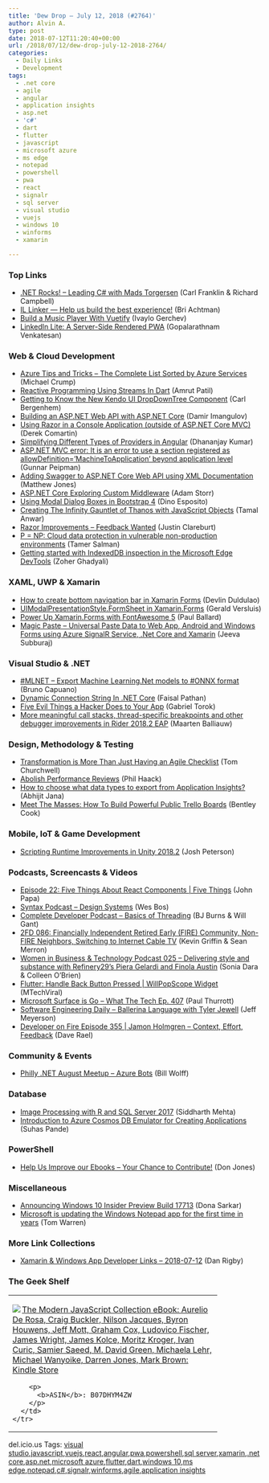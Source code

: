 ```yaml
---
title: 'Dew Drop – July 12, 2018 (#2764)'
author: Alvin A.
type: post
date: 2018-07-12T11:20:40+00:00
url: /2018/07/12/dew-drop-july-12-2018-2764/
categories:
  - Daily Links
  - Development
tags:
  - .net core
  - agile
  - angular
  - application insights
  - asp.net
  - 'c#'
  - dart
  - flutter
  - javascript
  - microsoft azure
  - ms edge
  - notepad
  - powershell
  - pwa
  - react
  - signalr
  - sql server
  - visual studio
  - vuejs
  - windows 10
  - winforms
  - xamarin

---
```

### <a name="top"></a>Top Links

  * <a href="http://www.dotnetrocks.com/default.aspx?ShowNum=1562" target="_blank">.NET Rocks! &#8211; Leading C# with Mads Torgersen</a> (Carl Franklin & Richard Campbell)
  * <a href="https://blogs.msdn.microsoft.com/dotnet/2018/07/11/il-linker-help-us-build-the-best-experience/" target="_blank">IL Linker — Help us build the best experience!</a> (Bri Achtman)
  * <a href="https://code.tutsplus.com/tutorials/building-a-full-featured-music-player-with-vuetify--cms-31228" target="_blank">Build a Music Player With Vuetify</a> (Ivaylo Gerchev)
  * <a href="https://engineering.linkedin.com/blog/2018/07/linkedin-lite--a-server-side-rendered-pwa" target="_blank">LinkedIn Lite: A Server-Side Rendered PWA</a> (Gopalarathnam Venkatesan)



### <a name="web"></a>Web & Cloud Development

  * <a href="https://www.michaelcrump.net/azure-tips-and-tricks-sorted-list/" target="_blank">Azure Tips and Tricks &#8211; The Complete List Sorted by Azure Services</a> (Michael Crump)
  * <a href="https://codeburst.io/reactive-programming-using-streams-in-dart-6e17e6faf6b9?source=rss----61061eb0c96b---4" target="_blank">Reactive Programming Using Streams In Dart</a> (Amrut Patil)
  * <a href="https://www.telerik.com/blogs/getting-to-know-the-new-kendo-ui-dropdowntree-component" target="_blank">Getting to Know the New Kendo UI DropDownTree Component</a> (Carl Bergenhem)
  * <a href="https://www.toptal.com/asp-dot-net/asp-net-web-api-tutorial" target="_blank">Building an ASP.NET Web API with ASP.NET Core</a> (Damir Imangulov)
  * <a href="https://codeopinion.com/using-razor-in-a-console-application/" target="_blank">Using Razor in a Console Application (outside of ASP.NET Core MVC)</a> (Derek Comartin)
  * <a href="https://debugmode.net/2018/07/11/simplifying-different-types-of-providers-in-angular/" target="_blank">Simplifying Different Types of Providers in Angular</a> (Dhananjay Kumar)
  * <a href="https://gunnarpeipman.com/aspnet/aspnet-mvc-allowdefinition-machinetoapplication/" target="_blank">ASP.NET MVC error: It is an error to use a section registered as allowDefinition=’MachineToApplication’ beyond application level</a> (Gunnar Peipman)
  * <a href="http://feedproxy.google.com/~r/ExceptionNotFound/~3/dxmwyxw_-Ao/" target="_blank">Adding Swagger to ASP.NET Core Web API using XML Documentation</a> (Matthew Jones)
  * <a href="https://adamstorr.azurewebsites.net/blog/aspnetcore-exploring-custom-middleware" target="_blank">ASP.NET Core Exploring Custom Middleware</a> (Adam Storr)
  * <a href="https://www.red-gate.com/simple-talk/dotnet/net-development/using-modal-dialog-boxes-in-bootstrap-4/" target="_blank">Using Modal Dialog Boxes in Bootstrap 4</a> (Dino Esposito)
  * <a href="https://medium.com/front-end-hacking/creating-the-infinity-gauntlet-of-thanos-with-javascript-objects-e674788c71fe" target="_blank">Creating The Infinity Gauntlet of Thanos with JavaScript Objects</a> (Tamal Anwar)
  * <a href="https://blogs.msdn.microsoft.com/webdev/2018/07/11/razor-improvements-feedback-wanted/" target="_blank">Razor Improvements – Feedback Wanted</a> (Justin Clareburt)
  * <a href="https://cloudblogs.microsoft.com/microsoftsecure/2018/07/11/p-np-cloud-data-protection-in-vulnerable-non-production-environments/" target="_blank">P = NP: Cloud data protection in vulnerable non-production environments</a> (Tamer Salman)
  * <a href="http://blogs.windows.com/msedgedev/2018/07/11/indexeddb-inspection-in-the-microsoft-edge-devtools/?WT.mc_id=DX_MVP4025064" target="_blank">Getting started with IndexedDB inspection in the Microsoft Edge DevTools</a> (Zoher Ghadyali)



### <a name="silverlight"></a>XAML, UWP & Xamarin

  * <a href="https://devlinduldulao.pro/how-to-create-bottom-navigation-bar-in-xamarin-forms/" target="_blank">How to create bottom navigation bar in Xamarin Forms</a> (Devlin Duldulao)
  * <a href="https://blog.verslu.is/xamarin/xamarin-forms-xamarin/uimodalpresentationstyle-formsheet/" target="_blank">UIModalPresentationStyle.FormSheet in Xamarin.Forms</a> (Gerald Versluis)
  * <a href="https://www.telerik.com/blogs/power-up-xamarin-forms-with-fontawesome-5" target="_blank">Power Up Xamarin.Forms with FontAwesome 5</a> (Paul Ballard)
  * <a href="http://feedproxy.google.com/~r/jeevasubburaj/~3/3kHu9Ysxgzk/magic-paste-universal-paste-data-to-web.html" target="_blank">Magic Paste &#8211; Universal Paste Data to Web App, Android and Windows Forms using Azure SignalR Service, .Net Core and Xamarin</a> (Jeeva Subburaj)



### <a name="dotnet"></a>Visual Studio & .NET

  * <a href="http://feedproxy.google.com/~r/elbruno/~3/h3prA54Dg-Y/" target="_blank">#MLNET – Export Machine Learning.Net models to #ONNX format</a> (Bruno Capuano)
  * <a href="https://dzone.com/articles/dynamic-connection-string-in-net-core?utm_medium=feed&utm_source=feedpress.me&utm_campaign=Feed%3A+dzone%2Fintegration" target="_blank">Dynamic Connection String In .NET Core</a> (Faisal Pathan)
  * <a href="https://www.preemptive.com/blog/article/1041-five-evil-things-a-hacker-does-to-your-app/106-risk-management" target="_blank">Five Evil Things a Hacker Does to Your App</a> (Gabriel Torok)
  * <a href="https://blog.jetbrains.com/dotnet/2018/07/11/meaningful-call-stacks-thread-specific-breakpoints-debugger-improvements-rider-2018-2-eap/" target="_blank">More meaningful call stacks, thread-specific breakpoints and other debugger improvements in Rider 2018.2 EAP</a> (Maarten Balliauw)



### <a name="design"></a>Design, Methodology & Testing

  * <a href="http://feedproxy.google.com/~r/LeadingAgile/~3/afnG24zW9uY/" target="_blank">Transformation is More Than Just Having an Agile Checklist</a> (Tom Churchwell)
  * <a href="http://feeds.haacked.com/~r/haacked/~3/X3fpHWp6ekM/" target="_blank">Abolish Performance Reviews</a> (Phil Haack)
  * <a href="https://dailydotnettips.com/how-to-choose-what-data-types-to-export-from-application-insights/" target="_blank">How to choose what data types to export from Application Insights?</a> (Abhijit Jana)
  * <a href="https://blog.trello.com/powerful-public-trello-boards" target="_blank">Meet The Masses: How To Build Powerful Public Trello Boards</a> (Bentley Cook)



### <a name="mobile"></a>Mobile, IoT & Game Development

  * <a href="https://blogs.unity3d.com/2018/07/11/scripting-runtime-improvements-in-unity-2018-2/" target="_blank">Scripting Runtime Improvements in Unity 2018.2</a> (Josh Peterson)



### <a name="podcasts"></a>Podcasts, Screencasts & Videos

  * <a href="https://channel9.msdn.com/Shows/5-Things/Episode-22-Five-Things-About-React-Components?WT.mc_id=DX_MVP4025064" target="_blank">Episode 22: Five Things About React Components | Five Things</a> (John Papa)
  * <a href="https://traffic.libsyn.com/secure/syntax/Syntax056.mp3" target="_blank">Syntax Podcast &#8211; Design Systems</a> (Wes Bos)
  * <a href="https://completedeveloperpodcast.com/episode-152/?utm_source=rss&utm_medium=rss&utm_campaign=episode-152" target="_blank">Complete Developer Podcast &#8211; Basics of Threading</a> (BJ Burns & Will Gant)
  * <a href="https://2frugaldudes.com/2fd-086-financially-independent-retired-early-fire-community-non-fire-neighbors-switching-to-internet-cable-tv/" target="_blank">2FD 086: Financially Independent Retired Early (FIRE) Community, Non-FIRE Neighbors, Switching to Internet Cable TV</a> (Kevin Griffin & Sean Merron)
  * <a href="http://womeninbizandtech.mpsn.libsynpro.com/025-delivering-style-and-substance-with-refinery29s-piera-gelardi-and-finola-austin" target="_blank">Women in Business & Technology Podcast 025 &#8211; Delivering style and substance with Refinery29’s Piera Gelardi and Finola Austin</a> (Sonia Dara & Colleen O&#8217;Brien)
  * <a href="http://www.youtube.com/watch?v=fYBCzgBRkb4" target="_blank">Flutter: Handle Back Button Pressed | WillPopScope Widget</a> (MTechViral)
  * <a href="https://www.thurrott.com/podcasts/what-the-tech/162870/microsoft-surface-go-tech-ep-407" target="_blank">Microsoft Surface is Go – What The Tech Ep. 407</a> (Paul Thurrott)
  * <a href="https://softwareengineeringdaily.com/2018/07/12/ballerina-language-with-tyler-jewell/" target="_blank">Software Engineering Daily &#8211; Ballerina Language with Tyler Jewell</a> (Jeff Meyerson)
  * <a href="http://developeronfire.com/podcast/episode-355-jamon-holmgren-context-effort-feedback" target="_blank">Developer on Fire Episode 355 | Jamon Holmgren &#8211; Context, Effort, Feedback</a> (Dave Rael)



### <a name="events"></a>Community & Events

  * <a href="https://www.meetup.com/Philly-NET/events/252672899/" target="_blank">Philly .NET August Meetup &#8211; Azure Bots</a> (Bill Wolff)



### <a name="sql"></a>Database

  * <a href="http://feedproxy.google.com/~r/MSSQLTips-LatestSqlServerTips/~3/U-Xgx2S7spE/tip.asp" target="_blank">Image Processing with R and SQL Server 2017</a> (Siddharth Mehta)
  * <a href="https://www.red-gate.com/simple-talk/cloud/cloud-data/introduction-to-azure-cosmos-db-emulator-for-creating-applications/" target="_blank">Introduction to Azure Cosmos DB Emulator for Creating Applications</a> (Suhas Pande)



### <a name="ps"></a>PowerShell

  * <a href="https://powershell.org/2018/07/11/help-us-improve-our-ebooks-your-chance-to-contribute/" target="_blank">Help Us Improve our Ebooks &#8211; Your Chance to Contribute!</a> (Don Jones)



### <a name="misc"></a>Miscellaneous

  * <a href="http://blogs.windows.com/windowsexperience/2018/07/11/announcing-windows-10-insider-preview-build-17713/?WT.mc_id=DX_MVP4025064" target="_blank">Announcing Windows 10 Insider Preview Build 17713</a> (Dona Sarkar)
  * <a href="https://www.theverge.com/2018/7/12/17563704/microsoft-windows-notepad-app-update" target="_blank">Microsoft is updating the Windows Notepad app for the first time in years</a> (Tom Warren)



### <a name="links"></a>More Link Collections

  * <a href="https://links.danrigby.com/2018/07/app-developer-links-2018-07-12/" target="_blank">Xamarin & Windows App Developer Links &#8211; 2018-07-12</a> (Dan Rigby)



### <a name="shelf"></a>The Geek Shelf

<div class="wlWriterEditableSmartContent" id="scid:7dc1bd33-94bd-46fd-a20b-0131235bcd47:1f74e585-f472-4f67-9b2e-dbdc90baac5a" style="margin: 0px; padding: 0px; float: none; display: inline;">
  <table cellspacing="0" cellpadding="2" width="400" border="0" unselectable="on">
    <tr>
      <td valign="top" width="400">
        <p>
          <a title="The Modern JavaScript Collection eBook: Aurelio De Rosa, Craig Buckler, Nilson Jacques, Byron Houwens, Jeff Mott, Graham Cox, Ludovico Fischer, James Wright, James Kolce, Moritz Kroger, Ivan Curic, Samier Saeed, M. David Green, Michaela Lehr, Michael Wanyoike, Darren Jones, Mark Brown: Kindle Store" href="https://www.amazon.com/exec/obidos/ASIN/B07DHYM4ZW/amavin-20"><img data-recalc-dims="1" decoding="async" src="https://i0.wp.com/images-na.ssl-images-amazon.com/images/I/51vjAZYCZ1L._AC_US218_.jpg?w=660&#038;ssl=1" border="0" align="left" style="float:left" />The Modern JavaScript Collection eBook: Aurelio De Rosa, Craig Buckler, Nilson Jacques, Byron Houwens, Jeff Mott, Graham Cox, Ludovico Fischer, James Wright, James Kolce, Moritz Kroger, Ivan Curic, Samier Saeed, M. David Green, Michaela Lehr, Michael Wanyoike, Darren Jones, Mark Brown: Kindle Store</a>
        </p>
        
        <p>
          <b>ASIN</b>: B07DHYM4ZW
        </p>
      </td>
    </tr>
  </table>
</div>



<div class="wlWriterEditableSmartContent" id="scid:77ECF5F8-D252-44F5-B4EB-D463C5396A79:865fddd9-5d90-4c05-937a-90bf64743dfa" style="margin: 0px; padding: 0px; float: none; display: inline;">
  del.icio.us Tags: <a href="http://del.icio.us/popular/visual+studio" rel="tag">visual studio</a>,<a href="http://del.icio.us/popular/javascript" rel="tag">javascript</a>,<a href="http://del.icio.us/popular/vuejs" rel="tag">vuejs</a>,<a href="http://del.icio.us/popular/react" rel="tag">react</a>,<a href="http://del.icio.us/popular/angular" rel="tag">angular</a>,<a href="http://del.icio.us/popular/pwa" rel="tag">pwa</a>,<a href="http://del.icio.us/popular/powershell" rel="tag">powershell</a>,<a href="http://del.icio.us/popular/sql+server" rel="tag">sql server</a>,<a href="http://del.icio.us/popular/xamarin" rel="tag">xamarin</a>,<a href="http://del.icio.us/popular/.net+core" rel="tag">.net core</a>,<a href="http://del.icio.us/popular/asp.net" rel="tag">asp.net</a>,<a href="http://del.icio.us/popular/microsoft+azure" rel="tag">microsoft azure</a>,<a href="http://del.icio.us/popular/flutter" rel="tag">flutter</a>,<a href="http://del.icio.us/popular/dart" rel="tag">dart</a>,<a href="http://del.icio.us/popular/windows+10" rel="tag">windows 10</a>,<a href="http://del.icio.us/popular/ms+edge" rel="tag">ms edge</a>,<a href="http://del.icio.us/popular/notepad" rel="tag">notepad</a>,<a href="http://del.icio.us/popular/c%23" rel="tag">c#</a>,<a href="http://del.icio.us/popular/signalr" rel="tag">signalr</a>,<a href="http://del.icio.us/popular/winforms" rel="tag">winforms</a>,<a href="http://del.icio.us/popular/agile" rel="tag">agile</a>,<a href="http://del.icio.us/popular/application+insights" rel="tag">application insights</a>
</div>